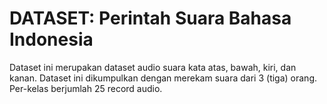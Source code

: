 # DATASET: Perintah Suara Bahasa Indonesia

Dataset ini merupakan dataset audio suara kata atas, bawah, kiri, dan kanan. Dataset ini dikumpulkan dengan merekam suara dari 3 (tiga) orang. Per-kelas berjumlah 25 record audio.

